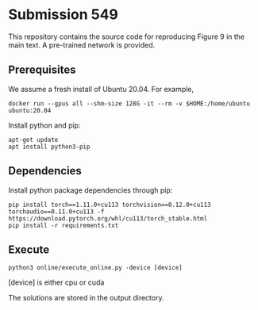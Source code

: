 # Submission 549
This repository contains the source code for reproducing Figure 9 in the main text. A pre-trained network is provided.

## Prerequisites
We assume a fresh install of Ubuntu 20.04. For example,

```
docker run --gpus all --shm-size 128G -it --rm -v $HOME:/home/ubuntu ubuntu:20.04
```

Install python and pip:
```
apt-get update
apt install python3-pip
```

## Dependencies
Install python package dependencies through pip:

```
pip install torch==1.11.0+cu113 torchvision==0.12.0+cu113 torchaudio==0.11.0+cu113 -f https://download.pytorch.org/whl/cu113/torch_stable.html
pip install -r requirements.txt
```

## Execute
```
python3 online/execute_online.py -device [device]
```
[device] is either cpu or cuda

The solutions are stored in the output directory.
